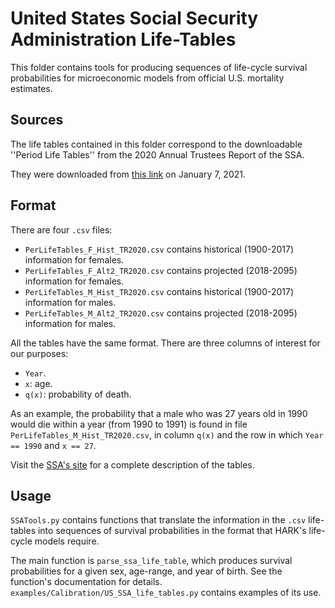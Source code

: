 # United States Social Security Administration Life-Tables

This folder contains tools for producing sequences of life-cycle survival probabilities for microeconomic
models from official U.S. mortality estimates.

## Sources

The life tables contained in this folder correspond to the downloadable
''Period Life Tables'' from the 2020 Annual Trustees Report of the SSA.

They were downloaded from [this link](https://www.ssa.gov/oact/HistEst/PerLifeTables/2020/PerLifeTables2020.html)
on January 7, 2021.

## Format

There are four `.csv` files:

- `PerLifeTables_F_Hist_TR2020.csv` contains historical (1900-2017) information for females.
- `PerLifeTables_F_Alt2_TR2020.csv` contains projected (2018-2095) information for females.
- `PerLifeTables_M_Hist_TR2020.csv` contains historical (1900-2017) information for males.
- `PerLifeTables_M_Alt2_TR2020.csv` contains projected (2018-2095) information for males.

All the tables have the same format. There are three columns of interest for our purposes:

- `Year`.
- `x`: age.
- `q(x)`: probability of death.

As an example, the probability that a male who was 27 years old in 1990 would die within a year (from 1990 to 1991) is found in file `PerLifeTables_M_Hist_TR2020.csv`, in column `q(x)` and the row in which `Year == 1990` and `x == 27`.

Visit the [SSA's site](https://www.ssa.gov/oact/HistEst/PerLifeTables/2020/PerLifeTables2020.html) for a complete description of the tables.

## Usage

`SSATools.py` contains functions that translate the information in the `.csv`
life-tables into sequences of survival probabilities in the format that HARK's
life-cycle models require.

The main function is `parse_ssa_life_table`, which produces survival
probabilities for a given sex, age-range, and year of birth. See the function's
documentation for details. `examples/Calibration/US_SSA_life_tables.py` contains
examples of its use.
